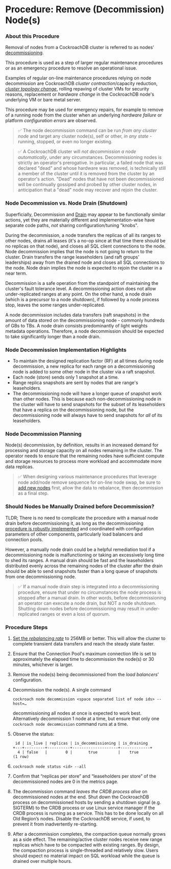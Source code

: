 # Procedure:  Remove (Decommission) Node(s)

### About this Procedure

Removal of nodes from a CockroachDB cluster is referred to as nodes' [decommissioning](https://www.cockroachlabs.com/docs/stable/node-shutdown?filters=decommission#decommission-the-node).

This procedure is used as a step of larger regular maintenance procedures or as an emergency procedure to resolve an operational issue.

Examples of regular on-line maintenance procedures relying on node decommission are CockroachDB *cluster contraction*/capacity reduction, [*cluster topology change*](./cluster-region-migrate.md), rolling repaving of cluster VMs for security reasons, replacement or *hardware change* in the CockroachDB node's underlying VM or bare metal server.

This procedure may be used for emergency repairs, for example to remove of a running node from the cluster when an underlying *hardware failure* or platform *configuration errors* are observed. 

> ✅ The node decommission command can be run *from any cluster node* and target any cluster node(s), self or other, *in any state* - running, stopped, or even no longer existing.


> ✅ A CockroachDB cluster will *not decommission a node automatically*, under any circumstances. Decommissioning nodes is strictly an operator's prerogative. In particular, a failed node that was declared "dead" and whose hardware was removed, is technically still a member of the cluster until it is removed from the cluster by an operator's action. "Dead" nodes that have not been decommissioned will be continually gossiped and probed by other cluster nodes, in anticipation that a "dead" node may recover and rejoin the cluster.



### Node Decommission vs. Node Drain (Shutdown)

Superficially, Decommission and [Drain](./node-stop.md) may appear to be functionally similar actions, yet they are materially different and implementation-wise have separate code paths, *not* sharing configuration/tuning "knobs". 

During the decommission, a node transfers the replicas of all its ranges to other nodes, drains all leases (it's a no-op since at that time there should be no replicas on that node), and closes all SQL client connections to the node. Node decommission implies that the node is not going to return to the cluster.
Drain transfers the range leaseholders (and raft groups' leaderships) away from the drained node and closes all SQL connections to the node. Node drain implies the node is expected to rejoin the cluster in a near term.

Decommission is a safe operation from the standpoint of maintaining the cluster's fault tolerance level. A decommissioning action does not allow under-replicated ranges at any point. On the other hand, a node drain (which is a precursor to a node shutdown), if followed by a node process stop, leaves the some ranges under-replicated.

A node decommission includes data transfers (raft snapshots) in the amount of data stored on the decommissioning node - commonly hundreds of GBs to TBs. A node drain consists predominantly of light weights metadata operations. Therefore, a node decommission should be expected to take significantly longer than a node drain.



### Node Decommission Implementation Highlights

- To maintain the designed replication factor (RF) at all times during node decommission, a new replica for each range on a decommissioning node is added to some other node in the cluster via a raft snapshot. 
- Each node (store) sends only 1 snapshot at a time.
- Range replica snapshots are sent by nodes that are range's leaseholders.
- The decommissioning node will have a longer queue of snapshot work than other nodes. This is because each non-decommissioning node in the cluster will have to send snapshots for the subset of its leaseholders that have a replica on the decommissioning node, but the decommissioning node will always have to send snapshots for *all* of its leaseholders.



### Node Decommission Planning 

Node(s) decommission, by definition, results in an increased demand for processing and storage capacity on all nodes remaining in the cluster. The operator needs to ensure that the remaining nodes have sufficient compute and storage resources to process more workload and accommodate more data replicas.

> ✅ When designing various maintenance procedures that leverage node add/node remove sequence for on-line node swap, be sure to [add new nodes](./node-add.md) first, allow the data to rebalance, then decommission as a final step. 



### Should Nodes be Manually Drained before Decommission?

TLDR; There is no need to complicate the procedure with a manual node drain before decommissioning it, as long as the decommissioning [procedure is robustly implemented](./node-remove.md#procedure-steps) and coordinated with configuration parameters of other components, particularly load balancers and connection pools.

However, a manually node drain could be a helpful remediation tool if a decommissioning node is malfunctioning or taking an excessively long time to shed its ranges. A manual drain should be fast and the leaseholders distributed evenly across the remaining nodes of the cluster after the drain should be able to send snapshots faster than a long queue of snapshots from one decommissioning node.

> ✅ If a manual node drain step is integrated into a decommissioning procedure, ensure that under no circumstances the node process is stopped after a manual drain. In other words, before decommissioning an operator can execute a node drain, but NOT a node shutdown. Shutting down nodes before decommissioning may result in under-replicated ranges or even a loss of quorum.



### Procedure Steps

1. [Set the *rebalancing rate*](./change-rebalancing-rate.md) to 256MB or better. This will allow the cluster to complete transient data transfers and reach the steady state faster.

   

2. Ensure that the Connection Pool's maximum connection life is set to approximately the elapsed time to decommission the node(s) or 30 minutes, whichever is larger. 

   

3. Remove the node(s) being decommissioned from the *load balancers*' configuration.

   

4. Decommission the node(s). A single command

   `cockroach node decommission <space separated list of node ids> --host=…`

   decommissioning all nodes at once is expected to work best. Alternatively decommission 1 node at a time, but ensure that only one `cockroach node decommission` command runs at a time.

   

5. Observe the status:

   ```
    id | is_live | replicas | is_decommissioning | is_draining 
   +---+---------+----------+--------------------+-------------+
     4 | false   |        0 |       true         |    true   
   (1 row)
   ```

   

6. `cockroach node status <id> --all`

   

7. Confirm that “replicas per store” and “leaseholders per store” of the decommissioned nodes are 0 in the metrics page.

   

8. The decommission command *leaves the CRDB process alive* on decommissioned nodes at the end. Shut down the CockroachDB process on decommissioned hosts by sending a shutdown signal (e.g. SIGTERM) to the CRDB process or use Linux service manager if the CRDB process is running as a service. This has to be done locally on all Old Region’s nodes. Disable the CockroachDB service, if used, to prevent it from inadvertently re-starting.

   

9. After a decommission completes, the compaction queue normally grows as a side effect. The remaining/active cluster nodes receive new range replicas which have to be compacted with existing ranges. By design, the compaction process is single-threaded and relatively slow. Users should expect no material impact on SQL workload while the queue is drained over multiple hours.

